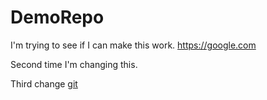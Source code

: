 # DemoRepo

I'm trying to see if I can make this work.
https://google.com

Second time I'm changing this.

Third change [git](https://github.com)
